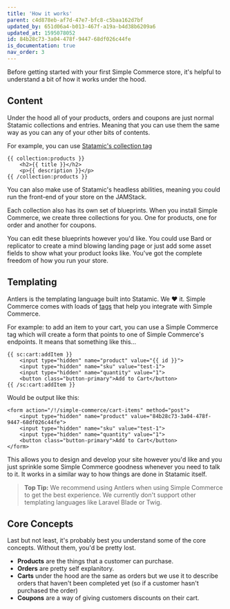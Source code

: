 ```yaml
---
title: 'How it works'
parent: c4d878eb-af7d-47e7-bfc8-c5baa162d7bf
updated_by: 651d06a4-b013-467f-a19a-b4d38b6209a6
updated_at: 1595078052
id: 84b28c73-3a04-478f-9447-68df026c44fe
is_documentation: true
nav_order: 3
---
```


Before getting started with your first Simple Commerce store, it's helpful to understand a bit of how it works under the hood.

## Content
Under the hood all of your products, orders and coupons are just normal Statamic collections and entries. Meaning that you can use them the same way as you can any of your other bits of contents.

For example, you can use [Statamic's collection tag](https://statamic.dev/tags/collection)

```
{{ collection:products }}
	<h2>{{ title }}</h2>
    <p>{{ description }}</p>
{{ /collection:products }}
```

You can also make use of Statamic's headless abilities, meaning you could run the front-end of your store on the JAMStack.

Each collection also has its own set of blueprints. When you install Simple Commerce, we create three collections for you. One for products, one for order and another for coupons.

You can edit these blueprints however you'd like. You could use Bard or replicator to create a mind blowing landing page or just add some asset fields to show what your product looks like. You've got the complete freedom of how you run your store.

## Templating
Antlers is the templating language built into Statamic. We ❤️ it. Simple Commerce comes with loads of [tags](/simple-commerce/tags) that help you integrate with Simple Commerce.

For example: to add an item to your cart, you can use a Simple Commerce tag which will create a form that points to one of Simple Commerce's endpoints. It means that something like this...

```
{{ sc:cart:addItem }}
    <input type="hidden" name="product" value="{{ id }}">
    <input type="hidden" name="sku" value="test-1">  
    <input type="hidden" name="quantity" value="1">
    <button class="button-primary">Add to Cart</button>
{{ /sc:cart:addItem }}
```

Would be output like this:

```
<form action="/!/simple-commerce/cart-items" method="post">
    <input type="hidden" name="product" value="84b28c73-3a04-478f-9447-68df026c44fe">
    <input type="hidden" name="sku" value="test-1">  
    <input type="hidden" name="quantity" value="1">
    <button class="button-primary">Add to Cart</button>
</form>
```

This allows you to design and develop your site however you'd like and you just sprinkle some Simple Commerce goodness whenever you need to talk to it. It works in a similar way to how things are done in Statamic itself.

> **Top Tip:** We recommend using Antlers when using Simple Commerce to get the best experience. We currently don't support other templating languages like Laravel Blade or Twig.

## Core Concepts
Last but not least, it's probably best you understand some of the core concepts. Without them, you'd be pretty lost.

* **Products** are the things that a customer can purchase. 
* **Orders** are pretty self explanitory. 
* **Carts** under the hood are the same as orders but we use it to describe orders that haven't been completed yet (so if a customer hasn't purchased the order)
* **Coupons** are a way of giving customers discounts on their cart. 